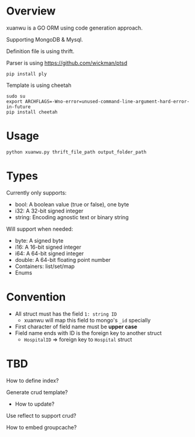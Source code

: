 # Overview

xuanwu is a GO ORM using code generation approach.

Supporting MongoDB & Mysql.

Definition file is using thrift.

Parser is using https://github.com/wickman/ptsd

`pip install ply`

Template is using cheetah

	sudo su
	export ARCHFLAGS=-Wno-error=unused-command-line-argument-hard-error-in-future
	pip install cheetah

# Usage

	python xuanwu.py thrift_file_path output_folder_path

# Types

Currently only supports:

* bool: A boolean value (true or false), one byte
* i32: A 32-bit signed integer
* string: Encoding agnostic text or binary string

Will support when needed:

* byte: A signed byte
* i16: A 16-bit signed integer
* i64: A 64-bit signed integer
* double: A 64-bit floating point number
* Containers: list/set/map
* Enums

# Convention

* All struct must has the field `1: string ID`
  * xuanwu will map this field to mongo's `_id` specially
* First character of field name must be **upper case**
* Field name ends with ID is the foreign key to another struct
  * `HospitalID` => foreign key to `Hospital` struct

# TBD

How to define index?

Generate crud template?
  * How to update?

Use reflect to support crud?

How to embed groupcache?
